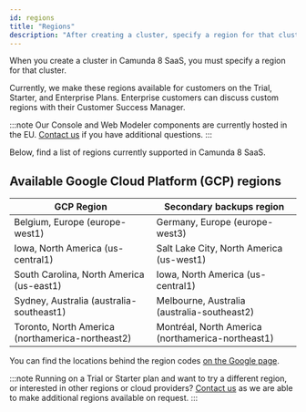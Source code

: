 ```yaml
---
id: regions
title: "Regions"
description: "After creating a cluster, specify a region for that cluster. Read on for details of Google Cloud Platform regions currently supported in Camunda 8 SaaS."
---
```


When you create a cluster in Camunda 8 SaaS, you must specify a region for that cluster.

Currently, we make these regions available for customers on the Trial, Starter, and Enterprise Plans. Enterprise customers can discuss custom regions with their Customer Success Manager.

:::note
Our Console and Web Modeler components are currently hosted in the EU. [Contact us](https://camunda.com/contact/) if you have additional questions.
:::

Below, find a list of regions currently supported in Camunda 8 SaaS.

## Available Google Cloud Platform (GCP) regions

| GCP Region                                       | Secondary backups region                          |
| ------------------------------------------------ | ------------------------------------------------- |
| Belgium, Europe (europe-west1)                   | Germany, Europe (europe-west3)                    |
| Iowa, North America (us-central1)                | Salt Lake City, North America (us-west1)          |
| South Carolina, North America (us-east1)         | Iowa, North America (us-central1)                 |
| Sydney, Australia (australia-southeast1)         | Melbourne, Australia (australia-southeast2)       |
| Toronto, North America (northamerica-northeast2) | Montréal, North America (northamerica-northeast1) |

You can find the locations behind the region codes [on the Google page](https://cloud.google.com/about/locations).

:::note
Running on a Trial or Starter plan and want to try a different region, or interested in other regions or cloud providers? [Contact us](https://camunda.com/contact/) as we are able to make additional regions available on request.
:::
